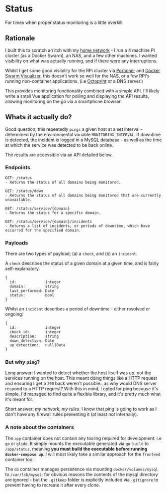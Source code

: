 # Status

For times when proper status monitoring is a little overkill.

## Rationale

I built this to scratch an itch with my [home network](https://fergus.london/pimping-out-your-home-network/) - I run a 4 machine Pi cluster (as a Docker Swarm), an NAS, and a few other machines. I wanted visibility on what was actually running, and if there were any interruptions.

Whilst I get some good visibility for the RPi cluster via [Portainer](https://github.com/portainer/portainer) and [Docker Swarm Visualizer](https://github.com/dockersamples/docker-swarm-visualizer), this doesn't work so well for the NAS, or a few RPi's running non-container applications. (i.e [Octoprint](https://octoprint.org/) or a DNS server.)

This provides monitoring functionality combined with a simple API. I'll likely write a small Vue application for polling and displaying the API results, allowing monitoring on the go via a smartphone browser.

## Whats it actually do?

Good question; this repeatedly `pings` a given host at a set interval - determined by the environmental variable `MONITORING_INTERVAL`. If downtime is detected, the incident is logged in a MySQL database - as well as the time at which the service was detected to be back online.

The results are accessible via an API detailed below.

### Endpoints

```
GET: /status
- Returns the status of all domains being monitored.

GET: /status/down
- Returns the status of all domains being monitored that are currently unavailable.

GET: /status/service/{domain}
- Returns the status for a specific domain.

GET: /status/service/{domain}/incidents
- Returns a list of incidents, or periods of downtime, which have occurred for the specified domain.
```

### Payloads

There are two types of payload; (a) a `check`, and (b) an `incident`.

A `check` describes the status of a given domain at a given time, and is fairly self-explanatory.

```
{
  id:             integer
  domain:         string
  last_performed: Date
  status:         bool
}
```

Whilst an `incident` describes a period of downtime - either resolved or ongoing:

```
{
  id:             integer
  check_id:       integer
  description:    string
  down_detection: Date
  up_detection:   null|Data
}
```

### But why `ping`?

Long answer: I wanted to detect whether the host itself was up, not the services running on the host. This meant doing things like a HTTP request and ensuring I get a `200` back weren't possible.. as why would DNS server respond to a HTTP request? With this in mind, I opted for ping because it's simple, I'd managed to find quite a flexible library, and it's pretty much what it's meant for.

Short answer: *my network, my rules*. I know that ping is going to work as I don't have any firewall rules preventing it (at least not internally).

### A note about the containers

The `app` container does not contain any tooling required for development: i.e `go` or `glide`. It simply mounts the executable generated via `go build` to `/app/status`, meaning **you must build the executable before running `docker-compose up`**. I will most likely take a similar approach for the `frontend` container too.

The `db` container manages persistence via mounting `docker/volumes/mysql` to `/var/lib/mysql`; for obvious reasons the contents of the mysql directory are ignored - but the `.gitkeep` folder is explicitly included via `.gitignore` to prevent having to recreate it after every clone.
